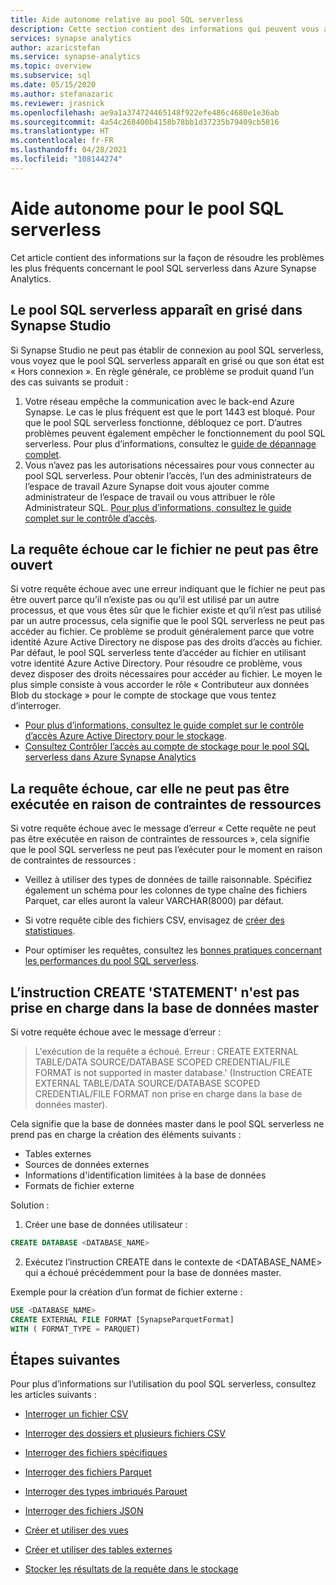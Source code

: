 ```yaml
---
title: Aide autonome relative au pool SQL serverless
description: Cette section contient des informations qui peuvent vous aider à résoudre les problèmes liés au pool SQL serverless.
services: synapse analytics
author: azaricstefan
ms.service: synapse-analytics
ms.topic: overview
ms.subservice: sql
ms.date: 05/15/2020
ms.author: stefanazaric
ms.reviewer: jrasnick
ms.openlocfilehash: ae9a1a374724465148f922efe486c4680e1e36ab
ms.sourcegitcommit: 4a54c268400b4158b78bb1d37235b79409cb5816
ms.translationtype: HT
ms.contentlocale: fr-FR
ms.lasthandoff: 04/28/2021
ms.locfileid: "108144274"
---
```

# <a name="self-help-for-serverless-sql-pool"></a>Aide autonome pour le pool SQL serverless

Cet article contient des informations sur la façon de résoudre les problèmes les plus fréquents concernant le pool SQL serverless dans Azure Synapse Analytics.

## <a name="serverless-sql-pool-is-grayed-out-in-synapse-studio"></a>Le pool SQL serverless apparaît en grisé dans Synapse Studio

Si Synapse Studio ne peut pas établir de connexion au pool SQL serverless, vous voyez que le pool SQL serverless apparaît en grisé ou que son état est « Hors connexion ». En règle générale, ce problème se produit quand l’un des cas suivants se produit :

1) Votre réseau empêche la communication avec le back-end Azure Synapse. Le cas le plus fréquent est que le port 1443 est bloqué. Pour que le pool SQL serverless fonctionne, débloquez ce port. D’autres problèmes peuvent également empêcher le fonctionnement du pool SQL serverless. Pour plus d’informations, consultez le [guide de dépannage complet](../troubleshoot/troubleshoot-synapse-studio.md).
2) Vous n’avez pas les autorisations nécessaires pour vous connecter au pool SQL serverless. Pour obtenir l’accès, l’un des administrateurs de l’espace de travail Azure Synapse doit vous ajouter comme administrateur de l’espace de travail ou vous attribuer le rôle Administrateur SQL. [Pour plus d’informations, consultez le guide complet sur le contrôle d’accès](../security/synapse-workspace-access-control-overview.md).

## <a name="query-fails-because-file-cannot-be-opened"></a>La requête échoue car le fichier ne peut pas être ouvert

Si votre requête échoue avec une erreur indiquant que le fichier ne peut pas être ouvert parce qu’il n’existe pas ou qu’il est utilisé par un autre processus, et que vous êtes sûr que le fichier existe et qu’il n’est pas utilisé par un autre processus, cela signifie que le pool SQL serverless ne peut pas accéder au fichier. Ce problème se produit généralement parce que votre identité Azure Active Directory ne dispose pas des droits d’accès au fichier. Par défaut, le pool SQL serverless tente d’accéder au fichier en utilisant votre identité Azure Active Directory. Pour résoudre ce problème, vous devez disposer des droits nécessaires pour accéder au fichier. Le moyen le plus simple consiste à vous accorder le rôle « Contributeur aux données Blob du stockage » pour le compte de stockage que vous tentez d’interroger. 
- [Pour plus d’informations, consultez le guide complet sur le contrôle d’accès Azure Active Directory pour le stockage](../../storage/common/storage-auth-aad-rbac-portal.md). 
- [Consultez Contrôler l’accès au compte de stockage pour le pool SQL serverless dans Azure Synapse Analytics](develop-storage-files-storage-access-control.md)

## <a name="query-fails-because-it-cannot-be-executed-due-to-current-resource-constraints"></a>La requête échoue, car elle ne peut pas être exécutée en raison de contraintes de ressources 

Si votre requête échoue avec le message d’erreur « Cette requête ne peut pas être exécutée en raison de contraintes de ressources », cela signifie que le pool SQL serverless ne peut pas l’exécuter pour le moment en raison de contraintes de ressources : 

- Veillez à utiliser des types de données de taille raisonnable. Spécifiez également un schéma pour les colonnes de type chaîne des fichiers Parquet, car elles auront la valeur VARCHAR(8000) par défaut. 

- Si votre requête cible des fichiers CSV, envisagez de [créer des statistiques](develop-tables-statistics.md#statistics-in-serverless-sql-pool). 

- Pour optimiser les requêtes, consultez les [bonnes pratiques concernant les performances du pool SQL serverless](./best-practices-serverless-sql-pool.md).  

## <a name="create-statement-is-not-supported-in-master-database"></a>L’instruction CREATE 'STATEMENT' n'est pas prise en charge dans la base de données master

Si votre requête échoue avec le message d’erreur :

> L'exécution de la requête a échoué. Erreur : CREATE EXTERNAL TABLE/DATA SOURCE/DATABASE SCOPED CREDENTIAL/FILE FORMAT is not supported in master database.' (Instruction CREATE EXTERNAL TABLE/DATA SOURCE/DATABASE SCOPED CREDENTIAL/FILE FORMAT non prise en charge dans la base de données master). 

Cela signifie que la base de données master dans le pool SQL serverless ne prend pas en charge la création des éléments suivants :
  - Tables externes
  - Sources de données externes
  - Informations d'identification limitées à la base de données
  - Formats de fichier externe

Solution :

  1. Créer une base de données utilisateur :

```sql
CREATE DATABASE <DATABASE_NAME>
```

  2. Exécutez l’instruction CREATE dans le contexte de <DATABASE_NAME> qui a échoué précédemment pour la base de données master. 
  
  Exemple pour la création d’un format de fichier externe :
    
```sql
USE <DATABASE_NAME>
CREATE EXTERNAL FILE FORMAT [SynapseParquetFormat] 
WITH ( FORMAT_TYPE = PARQUET)
```

## <a name="next-steps"></a>Étapes suivantes

Pour plus d’informations sur l’utilisation du pool SQL serverless, consultez les articles suivants :

- [Interroger un fichier CSV](query-single-csv-file.md)

- [Interroger des dossiers et plusieurs fichiers CSV](query-folders-multiple-csv-files.md)

- [Interroger des fichiers spécifiques](query-specific-files.md)

- [Interroger des fichiers Parquet](query-parquet-files.md)

- [Interroger des types imbriqués Parquet](query-parquet-nested-types.md)

- [Interroger des fichiers JSON](query-json-files.md)

- [Créer et utiliser des vues](create-use-views.md)

- [Créer et utiliser des tables externes](create-use-external-tables.md)

- [Stocker les résultats de la requête dans le stockage](create-external-table-as-select.md)
